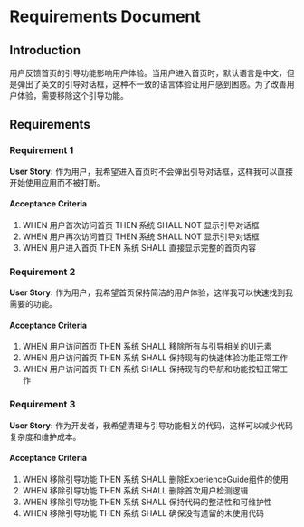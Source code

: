# Requirements Document

## Introduction

用户反馈首页的引导功能影响用户体验。当用户进入首页时，默认语言是中文，但是弹出了英文的引导对话框，这种不一致的语言体验让用户感到困惑。为了改善用户体验，需要移除这个引导功能。

## Requirements

### Requirement 1

**User Story:** 作为用户，我希望进入首页时不会弹出引导对话框，这样我可以直接开始使用应用而不被打断。

#### Acceptance Criteria

1. WHEN 用户首次访问首页 THEN 系统 SHALL NOT 显示引导对话框
2. WHEN 用户再次访问首页 THEN 系统 SHALL NOT 显示引导对话框
3. WHEN 用户进入首页 THEN 系统 SHALL 直接显示完整的首页内容

### Requirement 2

**User Story:** 作为用户，我希望首页保持简洁的用户体验，这样我可以快速找到我需要的功能。

#### Acceptance Criteria

1. WHEN 用户访问首页 THEN 系统 SHALL 移除所有与引导相关的UI元素
2. WHEN 用户访问首页 THEN 系统 SHALL 保持现有的快速体验功能正常工作
3. WHEN 用户访问首页 THEN 系统 SHALL 保持现有的导航和功能按钮正常工作

### Requirement 3

**User Story:** 作为开发者，我希望清理与引导功能相关的代码，这样可以减少代码复杂度和维护成本。

#### Acceptance Criteria

1. WHEN 移除引导功能 THEN 系统 SHALL 删除ExperienceGuide组件的使用
2. WHEN 移除引导功能 THEN 系统 SHALL 删除首次用户检测逻辑
3. WHEN 移除引导功能 THEN 系统 SHALL 保持代码的整洁性和可维护性
4. WHEN 移除引导功能 THEN 系统 SHALL 确保没有遗留的未使用代码